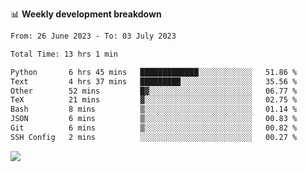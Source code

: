 📊 **Weekly development breakdown**
<!--START_SECTION:waka-->

```txt
From: 26 June 2023 - To: 03 July 2023

Total Time: 13 hrs 1 min

Python       6 hrs 45 mins   █████████████░░░░░░░░░░░░   51.86 %
Text         4 hrs 37 mins   █████████░░░░░░░░░░░░░░░░   35.56 %
Other        52 mins         █▓░░░░░░░░░░░░░░░░░░░░░░░   06.77 %
TeX          21 mins         ▓░░░░░░░░░░░░░░░░░░░░░░░░   02.75 %
Bash         8 mins          ▒░░░░░░░░░░░░░░░░░░░░░░░░   01.14 %
JSON         6 mins          ▒░░░░░░░░░░░░░░░░░░░░░░░░   00.83 %
Git          6 mins          ▒░░░░░░░░░░░░░░░░░░░░░░░░   00.82 %
SSH Config   2 mins          ░░░░░░░░░░░░░░░░░░░░░░░░░   00.27 %
```

<!--END_SECTION:waka-->
![](https://komarev.com/ghpvc/?username=callanwu)
